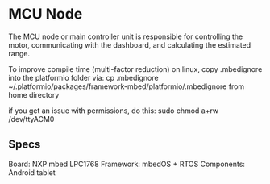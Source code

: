 # MCU Node
The MCU node or main controller unit is responsible for controlling the motor, communicating with the dashboard, and calculating the estimated range.

To improve compile time (multi-factor reduction) on linux, copy .mbedignore into the platformio folder via:
cp .mbedignore ~/.platformio/packages/framework-mbed/platformio/.mbedignore
from home directory

if you get an issue with permissions, do this:
sudo chmod a+rw /dev/ttyACM0

## Specs
Board: NXP mbed LPC1768
Framework: mbedOS + RTOS
Components: Android tablet

